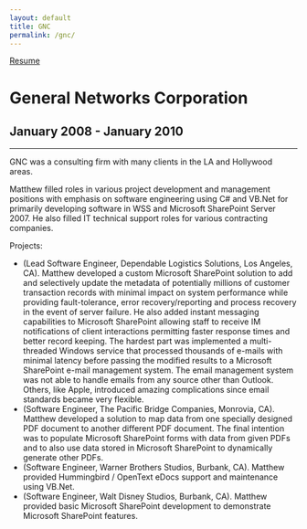 ```yaml
---
layout: default
title: GNC
permalink: /gnc/
---
```

<a class="github-fork-ribbon no-tufte-underline" href="../index.html" title="Resume">Resume</a>
# General Networks Corporation
## January 2008 - January 2010
------

GNC was a consulting firm with many clients in the LA and Hollywood areas.

Matthew filled roles in various project development and management positions with emphasis on software engineering using C# and VB.Net for primarily developing software in WSS and Microsoft SharePoint Server 2007. He also filled IT technical support roles for various contracting companies.

Projects:  
- (Lead Software Engineer, Dependable Logistics Solutions, Los Angeles, CA). Matthew developed a custom Microsoft SharePoint solution to add and selectively update the metadata of potentially millions of customer transaction records with minimal impact on system performance while providing fault-tolerance, error recovery/reporting and process recovery in the event of server failure. He also added instant messaging capabilities to Microsoft SharePoint allowing staff to receive IM notifications of client interactions permitting faster response times and better record keeping. The hardest part was implemented a multi-threaded Windows service that processed thousands of e-mails with minimal latency before passing the modified results to a Microsoft SharePoint e-mail management system. The email management system was not able to handle emails from any source other than Outlook. Others, like Apple, introduced amazing complications since email standards became very flexible.
- (Software Engineer, The Pacific Bridge Companies, Monrovia, CA). Matthew developed a solution to map data from one specially designed PDF document to another different PDF document. The final intention was to populate Microsoft SharePoint forms with data from given PDFs and to also use data stored in Microsoft SharePoint to dynamically generate other PDFs.
- (Software Engineer, Warner Brothers Studios, Burbank, CA). Matthew provided Hummingbird / OpenText eDocs support and maintenance using VB.Net.
- (Software Engineer, Walt Disney Studios, Burbank, CA). Matthew provided basic Microsoft SharePoint development to demonstrate Microsoft SharePoint features.
